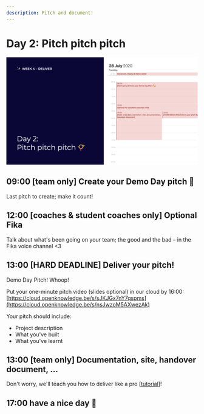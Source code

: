 ```yaml
---
description: Pitch and document!
---
```


# Day 2: Pitch pitch pitch

![](../../.gitbook/assets/osoc-2020-cal-week-4.002.jpeg)

## 09:00 \[team only\] Create your Demo Day pitch 🥳

Last pitch to create; make it count!

## 12:00 \[coaches & student coaches only\] Optional Fika

Talk about what's been going on your team; the good and the bad – in the Fika voice channel &lt;3

## 13:00 \[HARD DEADLINE\] Deliver your pitch!

Demo Day Pitch! Whoop!

Put your one-minute pitch video \(slides optional\) in our cloud by 16:00: [https://cloud.openknowledge.be/s/sJKJGx7nY7qspms](https://cloud.openknowledge.be/s/nsJwzoM5AXwezAk)

Your pitch should include:

* Project description
* What you've built
* What you've learnt

## 13:00 \[team only\] Documentation, site, handover document, ... 

Don't worry, we'll teach you how to deliver like a pro \[[tutorial](../../how-to-deliver-like-a-pro/)\]!

## 17:00 have a nice day 🥳

